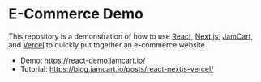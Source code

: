 # E-Commerce Demo

This repository is a demonstration of how to use [React](https://reactjs.org/), [Next.js](https://nextjs.org/), [JamCart](https://jamcart.io/), and [Vercel](https://vercel.com/) to quickly put together an e-commerce website.

* Demo: https://react-demo.jamcart.io/
* Tutorial: https://blog.jamcart.io/posts/react-nextjs-vercel/
